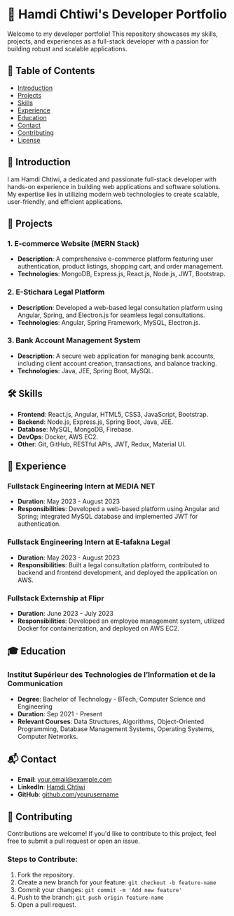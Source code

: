 

# 🌟 Hamdi Chtiwi's Developer Portfolio

Welcome to my developer portfolio! This repository showcases my skills, projects, and experiences as a full-stack developer with a passion for building robust and scalable applications.



## 📜 Table of Contents

- [Introduction](#introduction)
- [Projects](#projects)
- [Skills](#skills)
- [Experience](#experience)
- [Education](#education)
- [Contact](#contact)
- [Contributing](#contributing)
- [License](#license)

## 🎯 Introduction

I am Hamdi Chtiwi, a dedicated and passionate full-stack developer with hands-on experience in building web applications and software solutions. My expertise lies in utilizing modern web technologies to create scalable, user-friendly, and efficient applications.

## 🚀 Projects

### 1. E-commerce Website (MERN Stack)
- **Description**: A comprehensive e-commerce platform featuring user authentication, product listings, shopping cart, and order management.
- **Technologies**: MongoDB, Express.js, React.js, Node.js, JWT, Bootstrap.

### 2. E-Stichara Legal Platform
- **Description**: Developed a web-based legal consultation platform using Angular, Spring, and Electron.js for seamless legal consultations.
- **Technologies**: Angular, Spring Framework, MySQL, Electron.js.

### 3. Bank Account Management System
- **Description**: A secure web application for managing bank accounts, including client account creation, transactions, and balance tracking.
- **Technologies**: Java, JEE, Spring Boot, MySQL.

## 🛠️ Skills

- **Frontend**: React.js, Angular, HTML5, CSS3, JavaScript, Bootstrap.
- **Backend**: Node.js, Express.js, Spring Boot, Java, JEE.
- **Database**: MySQL, MongoDB, Firebase.
- **DevOps**: Docker, AWS EC2.
- **Other**: Git, GitHub, RESTful APIs, JWT, Redux, Material UI.

## 💼 Experience

### Fullstack Engineering Intern at MEDIA NET
- **Duration**: May 2023 - August 2023
- **Responsibilities**: Developed a web-based platform using Angular and Spring; integrated MySQL database and implemented JWT for authentication.

### Fullstack Engineering Intern at E-tafakna Legal
- **Duration**: May 2023 - August 2023
- **Responsibilities**: Built a legal consultation platform, contributed to backend and frontend development, and deployed the application on AWS.

### Fullstack Externship at Flipr
- **Duration**: June 2023 - July 2023
- **Responsibilities**: Developed an employee management system, utilized Docker for containerization, and deployed on AWS EC2.

## 🎓 Education

### Institut Supérieur des Technologies de l’Information et de la Communication
- **Degree**: Bachelor of Technology - BTech, Computer Science and Engineering
- **Duration**: Sep 2021 - Present
- **Relevant Courses**: Data Structures, Algorithms, Object-Oriented Programming, Database Management Systems, Operating Systems, Computer Networks.

## 📬 Contact

- **Email**: [your.email@example.com](mailto:your.email@example.com)
- **LinkedIn**: [Hamdi Chtiwi](https://linkedin.com/in/hamdi-chtiwi)
- **GitHub**: [github.com/yourusername](https://github.com/yourusername)

## 🤝 Contributing

Contributions are welcome! If you'd like to contribute to this project, feel free to submit a pull request or open an issue.

### Steps to Contribute:

1. Fork the repository.
2. Create a new branch for your feature: `git checkout -b feature-name`
3. Commit your changes: `git commit -m 'Add new feature'`
4. Push to the branch: `git push origin feature-name`
5. Open a pull request.



